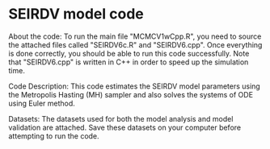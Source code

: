 # SEIRDV model code

About the code:
To run the main file "MCMCV1wCpp.R", you need to source the attached files called "SEIRDV6c.R" and "SEIRDV6.cpp". Once everything is done correctly, you should be able to run this code successfully. Note that "SEIRDV6.cpp" is written in C++ in order to speed up the simulation time. 

Code Description:
This code estimates the SEIRDV model parameters using the Metropolis Hasting (MH) sampler and also solves the systems of ODE using Euler method. 

Datasets:
The datasets used for both the model analysis and model validation are attached. Save these datasets on your computer before attempting to run the code.




